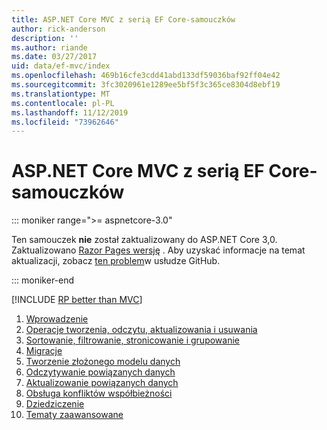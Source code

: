 ```yaml
---
title: ASP.NET Core MVC z serią EF Core-samouczków
author: rick-anderson
description: ''
ms.author: riande
ms.date: 03/27/2017
uid: data/ef-mvc/index
ms.openlocfilehash: 469b16cfe3cdd41abd133df59036baf92ff04e42
ms.sourcegitcommit: 3fc3020961e1289ee5bf5f3c365ce8304d8ebf19
ms.translationtype: MT
ms.contentlocale: pl-PL
ms.lasthandoff: 11/12/2019
ms.locfileid: "73962646"
---
```

# <a name="aspnet-core-mvc-with-ef-core---tutorial-series"></a>ASP.NET Core MVC z serią EF Core-samouczków

::: moniker range=">= aspnetcore-3.0"

Ten samouczek **nie** został zaktualizowany do ASP.NET Core 3,0. Zaktualizowano [Razor Pages wersję](xref:data/ef-rp/intro) . Aby uzyskać informacje na temat aktualizacji, zobacz [ten problem](https://github.com/aspnet/AspNetCore.Docs/issues/13920)w usłudze GitHub.

::: moniker-end

[!INCLUDE [RP better than MVC](../../includes/RP-EF/rp-over-mvc.md)]

1. [Wprowadzenie](xref:data/ef-mvc/intro)
1. [Operacje tworzenia, odczytu, aktualizowania i usuwania](xref:data/ef-mvc/crud)
1. [Sortowanie, filtrowanie, stronicowanie i grupowanie](xref:data/ef-mvc/sort-filter-page)
1. [Migracje](xref:data/ef-mvc/migrations)
1. [Tworzenie złożonego modelu danych](xref:data/ef-mvc/complex-data-model)
1. [Odczytywanie powiązanych danych](xref:data/ef-mvc/read-related-data)
1. [Aktualizowanie powiązanych danych](xref:data/ef-mvc/update-related-data)
1. [Obsługa konfliktów współbieżności](xref:data/ef-mvc/concurrency)
1. [Dziedziczenie](xref:data/ef-mvc/inheritance)
1. [Tematy zaawansowane](xref:data/ef-mvc/advanced)
